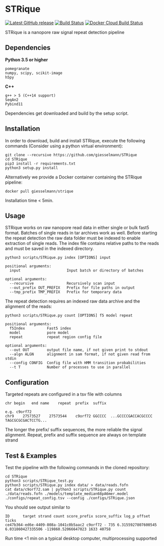 # STRique
[![Latest GitHub release](https://img.shields.io/github/release-pre/giesselmann/STRique.svg)](https://github.com/giesselmann/STRique/releases/latest) 
[![Build Status](https://travis-ci.org/giesselmann/STRique.svg?branch=master)](https://travis-ci.org/giesselmann/STRique) 
[![Docker Cloud Build Status](https://img.shields.io/docker/cloud/build/giesselmann/strique.svg)](https://hub.docker.com/r/giesselmann/strique/)

STRique is a nanopore raw signal repeat detection pipeline

## Dependencies
**Python 3.5 or higher**

	pomegranate
	numpy, scipy, scikit-image
	h5py

**C++**

	g++ > 5 (C++14 support)
	SeqAn2
	Pybind11

Dependencies get downloaded and build by the setup script.

## Installation
In order to download, build and install STRique, execute the following commands (Consider using a python virtual environment):

    git clone --recursive https://github.com/giesselmann/STRique
    cd STRique
	pip3 install -r requirements.txt
    python3 setup.py install

Alternatively we provide a Docker container containing the STRique pipeline:

	docker pull giesselmann/strique

Installation time < 5min.

## Usage

STRique works on raw nanopore read data in either single or bulk fast5 format. Batches of single reads in tar archives work as well. Before starting the repeat detection the raw data folder must be indexed to enable extraction of single reads. The index file contains relative paths to the reads and must be saved in the indexed directory.

	python3 scripts/STRique.py index [OPTIONS] input

	positional arguments:
	  input                 	Input batch or directory of batches

	optional arguments:
	  --recursive           	Recursively scan input
	  --out_prefix OUT_PREFIX	Prefix for file paths in output
	  --tmp_prefix TMP_PREFIX	Prefix for temporary data

The repeat detection requires an indexed raw data archive and the alignment of the reads:

	python3 scripts/STRique.py count [OPTIONS] f5 model repeat

	positional arguments:
	  f5Index          Fast5 index
	  model            pore model
	  repeat           repeat region config file

	optional arguments:
	  --out OUT        output file name, if not given print to stdout
	  --algn ALGN      alignment in sam format, if not given read from stdin
	  --config CONFIG  Config file with HMM transition probabilities
	  --t T            Number of processes to use in parallel


## Configuration

Targeted repeats are configured in a tsv file with columns

	chr	begin	end	name	repeat	prefix	suffix

	e.g. c9orf72
	chr9	27573527	27573544	c9orf72	GGCCCC	...GCCCCGACCACGCCCC	TAGCGCGCGACTCCTG...

The longer the prefix/ suffix sequences, the more reliable the signal alignment. Repeat, prefix and suffix sequence are always on template strand

## Test & Examples
Test the pipeline with the following commands in the cloned repository:

	cd STRique
	python3 scripts/STRique_test.py
	python3 scripts/STRique.py index data/ > data/reads.fofn
	cat data/c9orf72.sam | python3 scripts/STRique.py count ./data/reads.fofn ./models/template_median68pA6mer.model ./configs/repeat_config.tsv --config ./configs/STRique.json

You should see output similar to

	ID      target strand count score_prefix score_suffix log_p offset ticks
	ce47b364-ed6e-4409-808a-1041c0b5aac2 c9orf72 - 735 6.3155927807600545 6.031860427335506 -119860.52066647023 1633 40758

Run time <1 min on a typical desktop computer, multiprocessing supported
